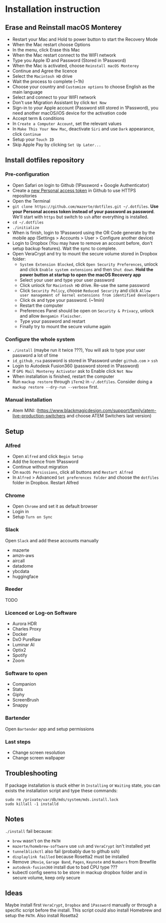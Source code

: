 # Installation instruction

## Erase and Reinstall macOS Monterey

* Restart your Mac and Hold to power button to start the Recovery Mode
* When the Mac restart choose Options
* In the menu, click Erase this Mac
* When the Mac restart connect to the WIFI network
* Type you Apple ID and Password (Stored in 1Password)
* When the Mac is activated, choose `Reinstall macOS Monterey`
* Continue and Agree the licence
* Select the `Macintosh HD` drive
* Wait the process to complete (~1h)
* Choose your country and `Customize options` to choose English as the main language
* Select and connect to your WIFI network
* Don't use Migration Assistant by click `Not Now`
* Sign-in to your Apple account (Password still stored in 1Password), you need another macOS/iOS device for the activation code
* Accept term & conditions
* In `Create a Computer Account`, set the relevant values
* In `Make This Your New Mac`, deactivate `Siri` and use `Dark` appearance, click `Continue`
* Setup your `Touch ID`
* Skip Apple Pay by clicking `Set Up Later...`

## Install dotfiles repository

### Pre-configuration

* Open Safari on login to Github (1Password + Google Authenticator)
* Create a [new Personal access token](https://github.com/settings/tokens) in Github to use HTTPS repositories
* Open the Terminal
* `git clone https://github.com/mazerte/dotfiles.git ~/.dotfiles`. **Use your Personal access token instead of your password as password**. We'll start with `https` but switch to `ssh` after everything is installed.
* `cd ~/.dotfiles`
* `./initialize`
* When is finish, login to 1Password using the OR Code generate by the mobile app (Settings > Accounts > User > Configure another device)
* Login to Dropbox (You may have to remove an account before, don't setup backup features). Wait the sync to complete.
* Open VeraCrypt and try to mount the secure volume stored in Dropbox folder:
  * `System Extension Blocked`, click `Open Security Preferences`, unlock and click `Enable system extensions` and then `Shut down`. **Hold the power button at startup to open the macOS Recovery app**
  * Select your user and type your user password
  * Click unlock for `Macintosh HD` drive. Re-use the same password
  * Click `Security Policy`, choose `Reduced Security` and click `Allow user management of kernel extensions from identified developers`
  * Click `Ok` and type your password. (~1min)
  * Restart the computer
  * Preferences Panel should be open on `Security & Privacy`, unlock and allow `Bengamin Fleischer`.
  * Type your password and restart
  * Finally try to mount the secure volume again

### Configure the whole system

* `./install` (maybe run it twice ???), You will ask to type your user password a lot of time
* `id_github_rsa` password is stored in 1Password under `github.com` > `ssh`
* Login to Autodesk Fusion360 (password stored in 1Password)
* If `GPG Mail Monterey Activator` ask to Enable click `Not Now`
* When installation is finished, restart the computer
* Run `mackup restore` through `iTerm2` in `~/.dotfiles`. Consider doing a `mackup restore --dry-run --verbose` first.

### Manual installation

* Atem MINI: (https://www.blackmagicdesign.com/support/family/atem-live-production-switchers and choose ATEM Switchers last version)

## Setup

### Alfred

* Open `Alfred` and click `Begin Setup`
* Add the licence from 1Password
* Continue without migration
* On `macOS Persissions`, click all buttons and `Restart Alfred`
* In `Alfred` > Advanced `Set preferences folder` and choose the `dotfiles` folder in Dropbox. Restart Alfred

### Chrome

* Open `Chrome` and set it as default browser
* Login in
* Setup `Turn on Sync`

### Slack

Open `Slack` and add these accounts manually

* mazerte
* amzn-aws
* aircall
* datadome
* ybcdata
* huggingface

### Reeder

TODO

### Licenced or Log-on Software

* Aurora HDR
* Charles Proxy
* Docker
* DxO PureRaw
* Luminar AI
* Optix2
* Spotify
* Zoom

### Software to open

* Companion
* Stats
* Giphy
* ScreenBrush
* Snappy

### Bartender

Open `Bartender` app and setup permissions

### Last steps

* Change screen resolution
* Change screen wallpaper

## Troubleshooting

If package installation is stuck either in `Installing` or `Waiting` state, you can exists the installation script and type these commands:

```
sudo rm /private/var/db/mds/system/mds.install.lock
sudo killall -1 installd
```

## Notes

`./install` fail because:

* `brew` wasn't on the `PATH`
* `mazerte/homebrew-software` use `ssh` and `VeraCrypt` isn't installed yet
* `tunnelblickctl` also fail (probably due to github ssh)
* `displaylink failled` because Rosetta2 must be installed
* Remove `iMovie`, `Garage Band`, `Pages`, `Keynote` and `Numbers` from Brewfile
* `autodesk-fusion360` install due to bad CPU type ???
* kubectl config seems to be store in mackup dropbox folder and in secure volume, keep only secure

## Ideas

Maybe install first `VeraCrypt`, `Dropbox` and `1Password` manually or through a specific script before the install. This script could also install Homebrew and setup the `PATH`. Also install Rosetta2
